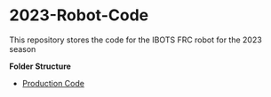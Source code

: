 # 2023-Robot-Code

This repository stores the code for the IBOTS FRC robot for the 2023 season

**Folder Structure**
- [Production Code](https://github.com/FRCTeam2370/2023-Robot-Code/tree/main/Competition%20Code)